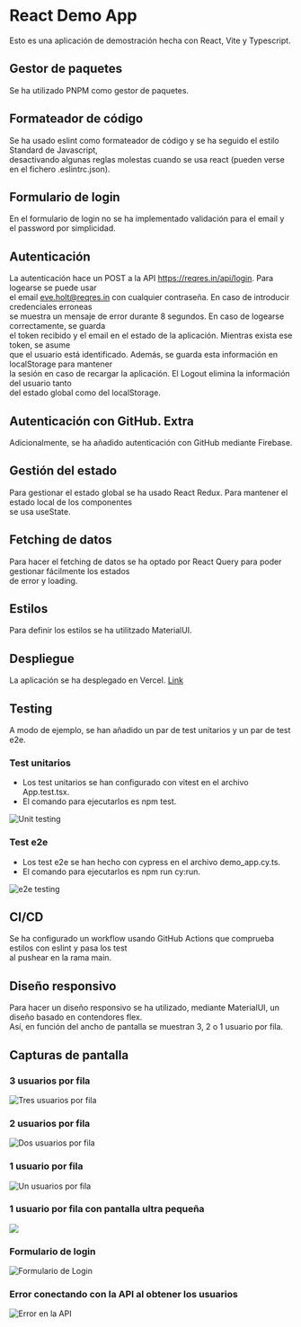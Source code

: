 # React Demo App

Esto es una aplicación de demostración hecha con React, Vite y Typescript.

## Gestor de paquetes

Se ha utilizado PNPM como gestor de paquetes.

## Formateador de código

Se ha usado eslint como formateador de código y se ha seguido el estilo Standard de Javascript,  
desactivando algunas reglas molestas cuando se usa react (pueden verse en el fichero .eslintrc.json).

## Formulario de login

En el formulario de login no se ha implementado validación para el email y el password por simplicidad.

## Autenticación

La autenticación hace un POST a la API https://reqres.in/api/login. Para logearse se puede usar  
el email eve.holt@reqres.in con cualquier contraseña. En caso de introducir credenciales erroneas  
se muestra un mensaje de error durante 8 segundos. En caso de logearse correctamente, se guarda  
el token recibido y el email en el estado de la aplicación. Mientras exista ese token, se asume  
que el usuario está identificado. Además, se guarda esta información en localStorage para mantener  
la sesión en caso de recargar la aplicación. El Logout elimina la información del usuario tanto  
del estado global como del localStorage.

## Autenticación con GitHub. Extra

Adicionalmente, se ha añadido autenticación con GitHub mediante Firebase.

## Gestión del estado

Para gestionar el estado global se ha usado React Redux. Para mantener el estado local de los componentes  
se usa useState.

## Fetching de datos

Para hacer el fetching de datos se ha optado por React Query para poder gestionar fácilmente los estados  
de error y loading.

## Estilos

Para definir los estilos se ha utilitzado MaterialUI.

## Despliegue

La aplicación se ha desplegado en Vercel. [Link](https://react-demo-app-pink.vercel.app/)

## Testing

A modo de ejemplo, se han añadido un par de test unitarios y un par de test e2e.

### Test unitarios

- Los test unitarios se han configurado con vitest en el archivo App.test.tsx.
- El comando para ejecutarlos es npm test.

![Unit testing](./public/unit_testing.png)

### Test e2e

- Los test e2e se han hecho con cypress en el archivo demo_app.cy.ts.
- El comando para ejecutarlos es npm run cy:run.

![e2e testing](./public/cypress.png)

## CI/CD

Se ha configurado un workflow usando GitHub Actions que comprueba estilos con eslint y pasa los test  
al pushear en la rama main.

## Diseño responsivo

Para hacer un diseño responsivo se ha utilizado, mediante MaterialUI, un diseño basado en contendores flex.  
Así, en función del ancho de pantalla se muestran 3, 2 o 1 usuario por fila.

## Capturas de pantalla

### 3 usuarios por fila

![Tres usuarios por fila](./public/3_por_fila.png)

### 2 usuarios por fila

![Dos usuarios por fila](./public/2_por_fila.png)

### 1 usuario por fila

![Un usuarios por fila](./public/1_por_fila.png)

### 1 usuario por fila con pantalla ultra pequeña

![](./public/smaller-view.png)

### Formulario de login

![Formulario de Login](./public/formulario.png)

### Error conectando con la API al obtener los usuarios

![Error en la API](./public/error.png)
